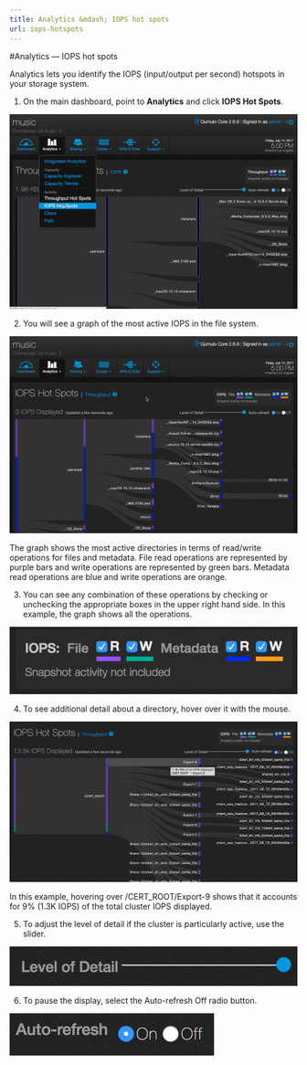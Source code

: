 ```yaml
---
title: Analytics &mdash; IOPS hot spots
url: iops-hotspots
---
```

#Analytics &mdash; IOPS hot spots

Analytics lets you identify the IOPS (input/output per second) hotspots in your storage system.

1. On the main dashboard, point to **Analytics** and click **IOPS Hot Spots**.

![IOPS Hot Spots](images/a-iopshs-select.png)

2. You will see a graph of the most active IOPS in the file system.

![IOPS Hot Spots Main](images/a-iops-main.png)

The graph shows the most active directories in terms of read/write operations for files and metadata. File read operations are represented by purple bars and write operations are represented by green bars.  Metadata read operations are blue and write operations are orange.

3. You can see any combination of these operations by checking or unchecking the appropriate boxes in the upper right hand side. In this example, the graph shows all the operations.

![IOPS Hot Spots Read/write Metadata Read/Write](images/a-iopshs-checkboxes.png)

4. To see additional detail about a directory, hover over it with the mouse.

![Throughput Hot Spots Directory Detail](images/a-iopshs-directoryhover.png)

In this example, hovering over /CERT_ROOT/Export-9 shows that it accounts for 9% (1.3K IOPS)  of the total cluster IOPS displayed.

5. To adjust the level of detail if the cluster is particularly active, use the slider.

![IOPS Hot Spots Level of Detail](images/a-iopshs-lod.png)

6. To pause the display, select the Auto-refresh Off radio button.

![IOPS Hot Spots Auto-refresh](images/a-iopshs-auto-refresh.png)













